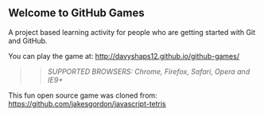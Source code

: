 ## Welcome to GitHub Games

A project based learning activity for people who are getting started with Git and GitHub.

You can play the game at: http://davyshaps12.github.io/github-games/

>> _*SUPPORTED BROWSERS*: Chrome, Firefox, Safari, Opera and IE9+_

This fun open source game was cloned from: https://github.com/jakesgordon/javascript-tetris
